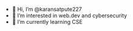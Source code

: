- 👋 Hi, I’m @karansatpute227
- 👀 I’m interested in web.dev and cybersecurity
- 🌱 I’m currently learning CSE 
